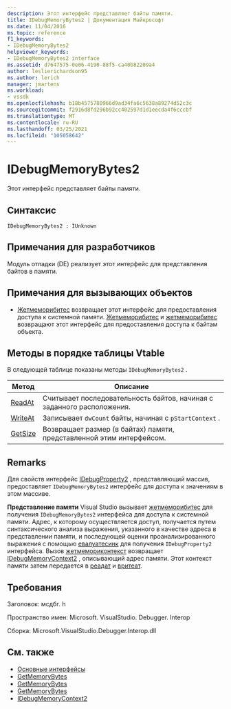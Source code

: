 ```yaml
---
description: Этот интерфейс представляет байты памяти.
title: IDebugMemoryBytes2 | Документация Майкрософт
ms.date: 11/04/2016
ms.topic: reference
f1_keywords:
- IDebugMemoryBytes2
helpviewer_keywords:
- IDebugMemoryBytes2 interface
ms.assetid: d7647575-0e06-4190-88f5-ca40b82209a4
author: leslierichardson95
ms.author: lerich
manager: jmartens
ms.workload:
- vssdk
ms.openlocfilehash: b18b4575780966d9ad34fa6c5638a89274d52c3c
ms.sourcegitcommit: f2916d8fd296b92cc402597d1d1eecda4f6cccbf
ms.translationtype: MT
ms.contentlocale: ru-RU
ms.lasthandoff: 03/25/2021
ms.locfileid: "105058642"
---
```

# <a name="idebugmemorybytes2"></a>IDebugMemoryBytes2
Этот интерфейс представляет байты памяти.

## <a name="syntax"></a>Синтаксис

```
IDebugMemoryBytes2 : IUnknown
```

## <a name="notes-for-implementers"></a>Примечания для разработчиков
 Модуль отладки (DE) реализует этот интерфейс для представления байтов в памяти.

## <a name="notes-for-callers"></a>Примечания для вызывающих объектов
- [Жетмеморибитес](../../../extensibility/debugger/reference/idebugprogram2-getmemorybytes.md) возвращает этот интерфейс для предоставления доступа к системной памяти. [Жетмеморибитес](../../../extensibility/debugger/reference/idebugproperty2-getmemorybytes.md) и [жетмеморибитес](../../../extensibility/debugger/reference/idebugreference2-getmemorybytes.md) возвращают этот интерфейс для предоставления доступа к байтам объекта.

## <a name="methods-in-vtable-order"></a>Методы в порядке таблицы Vtable
 В следующей таблице показаны методы `IDebugMemoryBytes2` .

|Метод|Описание|
|------------|-----------------|
|[ReadAt](../../../extensibility/debugger/reference/idebugmemorybytes2-readat.md)|Считывает последовательность байтов, начиная с заданного расположения.|
|[WriteAt](../../../extensibility/debugger/reference/idebugmemorybytes2-writeat.md)|Записывает `dwCount` байты, начиная с `pStartContext` .|
|[GetSize](../../../extensibility/debugger/reference/idebugmemorybytes2-getsize.md)|Возвращает размер (в байтах) памяти, представленной этим интерфейсом.|

## <a name="remarks"></a>Remarks
 Для свойств интерфейс [IDebugProperty2](../../../extensibility/debugger/reference/idebugproperty2.md) , представляющий массив, предоставляет `IDebugMemoryBytes2` интерфейс для доступа к значениям в этом массиве.

 **Представление памяти** Visual Studio вызывает [жетмеморибитес](../../../extensibility/debugger/reference/idebugprogram2-getmemorybytes.md) для получения `IDebugMemoryBytes2` интерфейса для доступа к системной памяти. Адрес, к которому осуществляется доступ, получается путем синтаксического анализа выражения, указанного в качестве адреса в представлении памяти, и последующей оценки проанализированного выражения с помощью [евалуатесинк](../../../extensibility/debugger/reference/idebugexpression2-evaluatesync.md) для получения `IDebugProperty2` интерфейса. Вызов [жетмемориконтекст](../../../extensibility/debugger/reference/idebugproperty2-getmemorycontext.md) возвращает [IDebugMemoryContext2](../../../extensibility/debugger/reference/idebugmemorycontext2.md) , описывающий адрес памяти. Этот контекст памяти затем передается в [реадат](../../../extensibility/debugger/reference/idebugmemorybytes2-readat.md) и [вритеат](../../../extensibility/debugger/reference/idebugmemorybytes2-writeat.md).

## <a name="requirements"></a>Требования
 Заголовок: мсдбг. h

 Пространство имен: Microsoft. VisualStudio. Debugger. Interop

 Сборка: Microsoft.VisualStudio.Debugger.Interop.dll

## <a name="see-also"></a>См. также
- [Основные интерфейсы](../../../extensibility/debugger/reference/core-interfaces.md)
- [GetMemoryBytes](../../../extensibility/debugger/reference/idebugprogram2-getmemorybytes.md)
- [GetMemoryBytes](../../../extensibility/debugger/reference/idebugproperty2-getmemorybytes.md)
- [GetMemoryBytes](../../../extensibility/debugger/reference/idebugreference2-getmemorybytes.md)
- [IDebugMemoryContext2](../../../extensibility/debugger/reference/idebugmemorycontext2.md)
